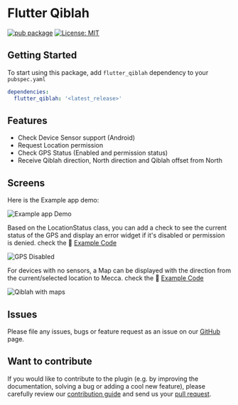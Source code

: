# Flutter Qiblah

[![pub package](https://img.shields.io/pub/v/flutter_qiblah.svg)](https://pub.dev/packages/flutter_qiblah) [![License: MIT](https://img.shields.io/badge/License-MIT-yellow.svg)](https://opensource.org/licenses/MIT)  



## Getting Started

To start using this package, add `flutter_qiblah` dependency to your `pubspec.yaml`

```yaml
dependencies:
  flutter_qiblah: '<latest_release>'
```

## Features

* Check Device Sensor support (Android)
* Request Location permission
* Check GPS Status (Enabled and permission status)
* Receive Qiblah direction, North direction and Qiblah offset from North


## Screens

Here is the Example app demo:

![Example app Demo](https://drive.google.com/uc?export=view&id=19nhSR_VUFczOIriDC2hHJ_nSzhQY8Mic)

Based on the LocationStatus class, you can add a check to see the current status of the GPS and display an error widget if it's disabled or permission is denied. 
check the :memo: [Example Code](https://github.com/medyas/flutter_qiblah/tree/master/example/)

![GPS Disabled](https://drive.google.com/uc?export=view&id=1vRB_GtFtK9sVCQIJqm3Tslsfy5hxQ6at)

For devices with no sensors, a Map can be displayed with the direction from the current/selected location to Mecca. 
check the :memo: [Example Code](https://github.com/medyas/flutter_qiblah/tree/master/example/)

![Qiblah with maps](https://drive.google.com/uc?export=view&id=1CeLQXEVYOO08EPDyl7ycOUvdRGoxrVjG)

## Issues

Please file any issues, bugs or feature request as an issue on our [GitHub](https://github.com/medyas/flutter_qiblah/issues) page.

## Want to contribute

If you would like to contribute to the plugin (e.g. by improving the documentation, solving a bug or adding a cool new feature), please carefully review our [contribution guide](CONTRIBUTING.md) and send us your [pull request](https://github.com/medyas/flutter_qiblah/pulls).